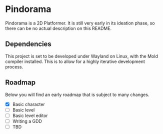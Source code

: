 # Pindorama

Pindorama is a 2D Platformer. It is still very early in its ideation phase, so there can be no actual description on this README. 

## Dependencies

This project is set to be developed under Wayland on Linux, with the Mold compiler installed. This is to allow for a highly iterative development process.

## Roadmap

Below you will find an early roadmap that is subject to many changes.

- [X] Basic character
- [ ] Basic level
- [ ] Basic level editor
- [ ] Writing a GDD
- [ ] TBD
